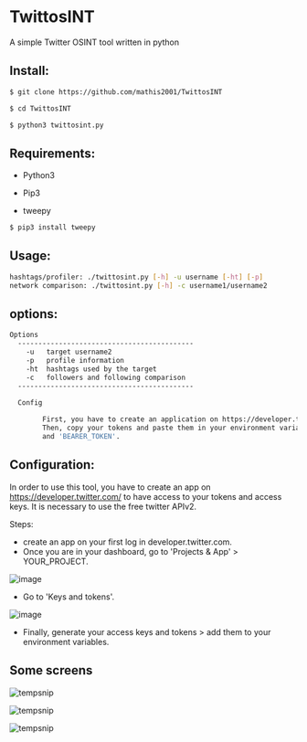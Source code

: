 # TwittosINT
A simple Twitter OSINT tool written in python

## Install:
```bash
$ git clone https://github.com/mathis2001/TwittosINT

$ cd TwittosINT

$ python3 twittosint.py
```
## Requirements:

- Python3

- Pip3

- tweepy

```bash
$ pip3 install tweepy
```

## Usage:
```bash
hashtags/profiler: ./twittosint.py [-h] -u username [-ht] [-p]
network comparison: ./twittosint.py [-h] -c username1/username2

```
## options:
```bash
Options
  -------------------------------------------
	-u   target username2
	-p   profile information
	-ht  hashtags used by the target
	-c   followers and following comparison
  -------------------------------------------

  Config 
        
        First, you have to create an application on https://developer.twitter.com/.
        Then, copy your tokens and paste them in your environment variables as 'CONSUMER_KEY', 'CONSUMER_SECRET', 'ACCESS_TOKEN', 'ACCESS_TOKEN_SECRET'
        and 'BEARER_TOKEN'.

```
## Configuration:

In order to use this tool, you have to create an app on https://developer.twitter.com/ to have access to your tokens and access keys.
It is necessary to use the free twitter APIv2.

Steps:

- create an app on your first log in developer.twitter.com.
- Once you are in your dashboard, go to 'Projects & App' > YOUR_PROJECT.

![image](https://user-images.githubusercontent.com/40497633/173073516-15390f60-e63d-4e1a-b431-a135c63a56b2.png)
- Go to 'Keys and tokens'.

![image](https://user-images.githubusercontent.com/40497633/173073920-b07666e1-2f79-4db0-bf30-2788ff2dada3.png)
- Finally, generate your access keys and tokens > add them to your environment variables.

## Some screens

![tempsnip](https://user-images.githubusercontent.com/40497633/173075972-083ee916-e1a6-485f-b339-5775ffded5d1.png)

![tempsnip](https://user-images.githubusercontent.com/40497633/173076312-3e46ea75-abe1-41c8-b55c-24f90c4d0e99.png)

![tempsnip](https://user-images.githubusercontent.com/40497633/173076890-4e4fa858-38b9-4c6f-98d3-79cb73006618.png)


